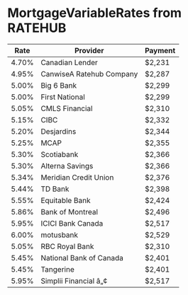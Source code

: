 # MortgageVariableRates from RATEHUB
| Rate   | Provider                          | Payment  |
|--------|-----------------------------------|----------|
| 4.70%  | Canadian Lender                   | $2,231   |
| 4.95%  | CanwiseA Ratehub Company          | $2,287   |
| 5.00%  | Big 6 Bank                        | $2,299   |
| 5.00%  | First National                    | $2,299   |
| 5.05%  | CMLS Financial                    | $2,310   |
| 5.15%  | CIBC                              | $2,332   |
| 5.20%  | Desjardins                        | $2,344   |
| 5.25%  | MCAP                              | $2,355   |
| 5.30%  | Scotiabank                       | $2,366   |
| 5.30%  | Alterna Savings                   | $2,366   |
| 5.34%  | Meridian Credit Union             | $2,376   |
| 5.44%  | TD Bank                           | $2,398   |
| 5.55%  | Equitable Bank                    | $2,424   |
| 5.86%  | Bank of Montreal                  | $2,496   |
| 5.95%  | ICICI Bank Canada                 | $2,517   |
| 6.00%  | motusbank                         | $2,529   |
| 5.05%  | RBC Royal Bank                    | $2,310   |
| 5.45%  | National Bank of Canada           | $2,401   |
| 5.45%  | Tangerine                         | $2,401   |
| 5.95%  | Simplii Financial â„¢             | $2,517   |
